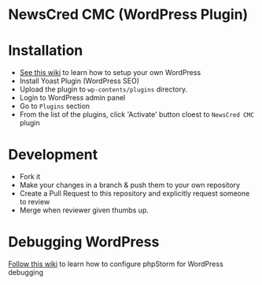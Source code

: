 NewsCred CMC (WordPress Plugin)
================

# Installation
* [See this wiki](https://github.com/newscred/marketingplatform/wiki/Setting-up-WordPress-env) to learn how to setup your own WordPress
* Install Yoast Plugin (WordPress SEO)
* Upload the plugin to `wp-contents/plugins` directory. 
* Login to WordPress admin panel
* Go to `Plugins` section
* From the list of the plugins, click 'Activate' button cloest to `NewsCred CMC` plugin


# Development
* Fork it
* Make your changes in a branch & push them to your own repository
* Create a Pull Request to this repository and explicitly request someone to review
* Merge when reviewer given thumbs up. 

# Debugging WordPress
[Follow this wiki](https://github.com/newscred/marketingplatform/wiki/Setting-up-WordPress-env) to learn how to configure phpStorm for WordPress debugging
